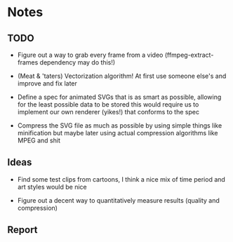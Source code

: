 # Notes

## TODO

* Figure out a way to grab every frame from a video (ffmpeg-extract-frames dependency may do this!)

* (Meat & 'taters) Vectorization algorithm! At first use someone else's and improve and fix later

* Define a spec for animated SVGs that is as smart as possible, allowing for the least possible data to be stored
  this would require us to implement our own renderer (yikes!) that conforms to the spec
  
* Compress the SVG file as much as possible by using simple things like minification but maybe later using
  actual compression algorithms like MPEG and shit

## Ideas

* Find some test clips from cartoons, I think a nice mix of time period and art styles would be nice

* Figure out a decent way to quantitatively measure results (quality and compression)

## Report

